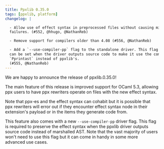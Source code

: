 ```yaml
---
title: Ppxlib 0.35.0
tags: [ppxlib, platform]
changelog: |

  - Allow use of effect syntax in preprocessed files without causing migration
  failures. (#552, @hhugo, @NathanReb)

  - Remove support for compilers older than 4.08 (#556, @NathanReb)

  - Add a `--use-compiler-pp` flag to the standalone driver. This flag
  can be set when the driver outputs source code to make it use the compiler's
  `Pprintast` instead of ppxlib's.
  (#555, @NathanReb)
---
```

We are happy to announce the release of ppxlib.0.35.0!

The main feature of this release is improved support for OCaml 5.3, allowing ppx users to have ppx rewriters operate on files with the new effect syntax.

Note that ppx-es and the effect syntax can cohabit but it is possible that ppx rewriters will error out if they encounter effect syntax node in their extension's payload or in the items they generate code from.

This feature also comes with a new `--use-compiler-pp` driver flag. This flag is required to preserve the effect syntax when the ppxlib driver outputs source code instead of marshalled AST. Note that the vast majority of users won't need to use this flag but it can come in handy in some more advanced use cases.

